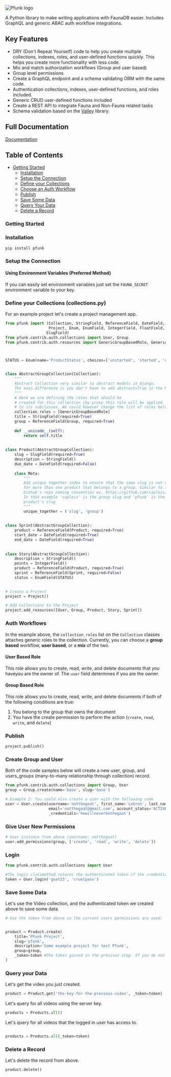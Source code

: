 ![Pfunk logo](https://qwigocom.b-cdn.net/opensource/images/pfunk.png?width=160 "Pfunk")

A Python library to make writing applications with FaunaDB easier. 
Includes GraphQL and generic ABAC auth workflow integrations.

## Key Features
- DRY (Don't Repeat Yourself) code to help you create multiple collections, indexes, roles, and user-defined functions 
  quickly. This helps you create more functionality with less code. 
- Mix and match authorization workflows (Group and user based)
- Group level permissions
- Create a GraphQL endpoint and a schema validating ORM with the same code.
- Authentication collections, indexes, user-defined functions, and roles included.
- Generic CRUD user-defined functions included
- Create a REST API to integrate Fauna and Non-Fauna related tasks
- Schema validation based on the [Valley](https://github.com/capless/valley) library.

## Full Documentation

[Documentation](https://pfunk.carcamp.dev/docs/pfunk.html)

## Table of Contents

- [Getting Started](#Getting-Started)
    - [Installation](#Installation)
    - [Setup the Connection](#setup-the-connection)
    - [Define your Collections](#define-your-collections-collectionspy)
    - [Choose an Auth Workflow](#auth-workflows)
    - [Publish](#publish)
    - [Save Some Data](#save-some-data)
    - [Query Your Data](#query-your-data)
    - [Delete a Record](#delete-a-record)
        


### Getting Started

### Installation
```pip install pfunk```

### Setup the Connection

#### Using Environment Variables (Preferred Method)

If you can easily set environment variables just set the ```FAUNA_SECRET``` environment variable to your key.

### Define your Collections (collections.py)

For an example project let's create a project management app. 

```python
from pfunk import (Collection, StringField, ReferenceField, DateField,
                   Project, Enum, EnumField, IntegerField, FloatField,
                  SlugField)
from pfunk.contrib.auth.collections import User, Group
from pfunk.contrib.auth.resources import GenericGroupBasedRole, GenericUserBasedRole



STATUS = Enum(name='ProductStatus', choices=['unstarted', 'started', 'completed', 'delivered'])


class AbstractGroupCollection(Collection):
    """
    Abstract Collection very similar to abstract models in Django. 
    The main difference is you don't have to add abstract=True in the Meta class.
    """
    # Here we are defining the roles that should be 
    # created for this collection (by proxy this role will be applied 
    # to its subclasses. We could however change the list of roles below.
    collection_roles = [GenericGroupBasedRole]
    title = StringField(required=True)
    group = ReferenceField(Group, required=True)
    
    def __unicode__(self):
        return self.title
    
    
class Product(AbstractGroupCollection):
    slug = SlugField(required=True)
    description = StringField()
    due_date = DateField(required=False)
    
    class Meta:
        """
        Add unique together index to ensure that the same slug is not used 
        for more than one product that belongs to a group. Similar to the
        Github's repo naming convention ex. https://github.com/capless/pfunk. 
        In that example 'capless' is the group slug and 'pfunk' is the 
        product's slug
        """
        unique_together = ('slug', 'group')
    
    
class Sprint(AbstractGroupCollection):
    product = ReferenceField(Product, required=True)
    start_date = DateField(required=True)
    end_date = DateField(required=True)
    
    
class Story(AbstractGroupCollection):
    description = StringField()
    points = IntegerField()
    product = ReferenceField(Product, required=True)
    sprint = ReferenceField(Sprint, required=False)
    status = EnumField(STATUS)
    

# Create a Project
project = Project()

# Add Collections to the Project
project.add_resources([User, Group, Product, Story, Sprint])

```
### Auth Workflows

In the example above, the ```collection_roles``` list on the ```Collection``` classes attaches generic roles to the 
collection.  Currently, you can choose a **group based** workflow, **user based**, or a **mix** of the two.

#### User Based Role

This role allows you to create, read, write, and delete documents that you haveyou are the owner of. The `user` field determines if you are the owner.

#### Group Based Role

This role allows you to create, read, write, and delete documents if both of the following conditions are true: 

1. You belong to the group that owns the document
2. You have the create permission to perform the action (`create`, `read`, `write`, and `delete`) 

### Publish

```python
project.publish()
```

### Create Group and User
Both of the code samples below will create a new user, group, and users_groups (many-to-many relationship through collection) record.
```python
from pfunk.contrib.auth.collections import Group, User
group = Group.create(name='base', slug='base')

# Example 2: You could also create a user with the following code
user = User.create(username='notthegoat', first_name='Lebron', last_name='James',
                   email='notthegoat@gmail.com', account_status='ACTIVE', groups=[group],
                   _credentials='hewillneverbethegoat')

```

### Give User New Permissions

```python
# User instance from above (username: notthegoat)
user.add_permissions(group, ['create', 'read', 'write', 'delete'])
```
### Login

```python
from pfunk.contrib.auth.collections import User

#The login classmethod returns the authenticated token if the credentials are correct.
token = User.login('goat23', 'cruelpass')
```


### Save Some Data
Let's use the Video collection, and the authenticated token we created above to save some data.

```python
# Use the token from above so the current users permissions are used.


product = Product.create(
    title='PFunk Project',
    slug='pfunk',
    description='Some example project for test Pfunk',
    group=group,
    _token=token #The token gained in the previous step. If you do not specify a token here it defaults to the key used in the FAUNA_SECRET env.
)

```

### Query your Data
Let's get the video you just created.

```python
product = Product.get('the-key-for-the-previous-video', _token=token)
```

Let's query for all videos using the server key.

```python
products = Products.all()
```

Let's query for all videos that the logged in user has access to.

```python

products = Products.all(_token=token)
```

### Delete a Record

Let's delete the record from above.

```python
product.delete()
```
